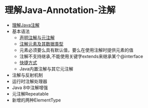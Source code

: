 # 理解Java-Annotation-注解
* [理解Java注解](https://github.com/zenwei4ge/Java-Annotation-/blob/master/%E7%90%86%E8%A7%A3Java%E6%B3%A8%E8%A7%A3)
* 基本语法
  * [声明注解与元注解](https://github.com/zenwei4ge/Java-Annotation-/blob/master/%E5%A3%B0%E6%98%8E%E6%B3%A8%E8%A7%A3%E4%B8%8E%E5%85%83%E6%B3%A8%E8%A7%A3)
  * [注解元素及其数据类型](https://github.com/zenwei4ge/Java-Annotation-/blob/master/%E6%B3%A8%E8%A7%A3%E5%85%83%E7%B4%A0%E5%8F%8A%E5%85%B6%E6%95%B0%E6%8D%AE%E7%B1%BB%E5%9E%8B)
   * 元素必须要么具有默认值，要么在使用注解时提供元素的值
  * 注解不支持继承,不能使用关键字extends来继承某个@interface
  * [快捷方式](https://github.com/zenwei4ge/Java-Annotation-/blob/master/%E5%BF%AB%E6%8D%B7%E6%96%B9%E5%BC%8F)
  * Java内置注解与其它元注解
* 注解与反射机制
* 运行时注解处理器
* Java 8中注解增强
* 元注解Repeatable
* 新增的两种ElementType
